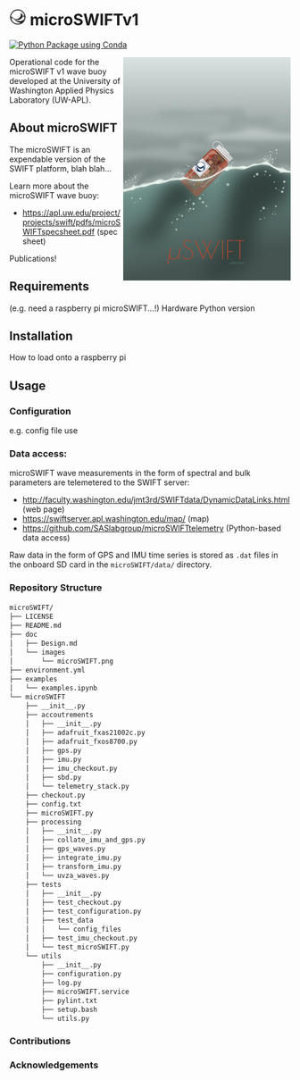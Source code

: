 # <img src= "./doc/images/SWIFTlogo.jpg" height="30"></img> microSWIFTv1

[![Python Package using Conda](https://github.com/SASlabgroup/microSWIFT/actions/workflows/python-package-conda.yml/badge.svg)](https://github.com/SASlabgroup/microSWIFT/actions/workflows/python-package-conda.yml)

<img src=./doc/images/microSWIFT.png alt="Artistic rendition of the microSWIFT wave buoy"  width="300"  align=right></img>

Operational code for the microSWIFT v1 wave buoy developed at the University of Washington Applied Physics Laboratory (UW-APL).

## About microSWIFT
The microSWIFT is an expendable version of the SWIFT platform, blah blah... 

Learn more about the microSWIFT wave buoy:

- https://apl.uw.edu/project/projects/swift/pdfs/microSWIFTspecsheet.pdf (spec sheet)

Publications!

## Requirements
(e.g. need a raspberry pi microSWIFT...!)
Hardware
Python version

## Installation
How to load onto a raspberry pi

## Usage
### Configuration
e.g. config file use

### Data access: 
microSWIFT wave measurements in the form of spectral and bulk parameters are telemetered to the SWIFT server:
- http://faculty.washington.edu/jmt3rd/SWIFTdata/DynamicDataLinks.html (web page)
- https://swiftserver.apl.washington.edu/map/ (map)
- https://github.com/SASlabgroup/microSWIFTtelemetry (Python-based data access)

Raw data in the form of GPS and IMU time series is stored as `.dat` files in the onboard SD card in the `microSWIFT/data/` directory.



### Repository Structure

```
microSWIFT/
├── LICENSE
├── README.md
├── doc
│   ├── Design.md
│   └── images
│       └── microSWIFT.png
├── environment.yml
├── examples
│   └── examples.ipynb
└── microSWIFT
    ├── __init__.py
    ├── accoutrements
    │   ├── __init__.py
    │   ├── adafruit_fxas21002c.py
    │   ├── adafruit_fxos8700.py
    │   ├── gps.py
    │   ├── imu.py
    │   ├── imu_checkout.py
    │   ├── sbd.py
    │   └── telemetry_stack.py
    ├── checkout.py
    ├── config.txt
    ├── microSWIFT.py
    ├── processing
    │   ├── __init__.py
    │   ├── collate_imu_and_gps.py
    │   ├── gps_waves.py
    │   ├── integrate_imu.py
    │   ├── transform_imu.py
    │   └── uvza_waves.py
    ├── tests
    │   ├── __init__.py
    │   ├── test_checkout.py
    │   ├── test_configuration.py
    │   ├── test_data
    │   │   └── config_files
    │   ├── test_imu_checkout.py
    │   └── test_microSWIFT.py
    └── utils
        ├── __init__.py
        ├── configuration.py
        ├── log.py
        ├── microSWIFT.service
        ├── pylint.txt
        ├── setup.bash
        └── utils.py
```

### Contributions

### Acknowledgements
